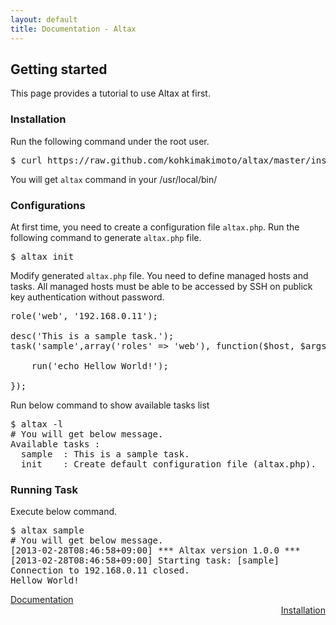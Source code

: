 ```yaml
---
layout: default
title: Documentation - Altax
---
```

## Getting started

This page provides a tutorial to use Altax at first.

### Installation

Run the following command under the root user.

<pre class="sh">
$ curl https://raw.github.com/kohkimakimoto/altax/master/installer.sh | sh
</pre>

You will get `altax` command in your /usr/local/bin/

### Configurations

At first time, you need to create a configuration file `altax.php`. Run the following command to generate `altax.php` file.

<pre class="sh">
$ altax init
</pre>

Modify generated `altax.php` file.
You need to define managed hosts and tasks.
All managed hosts must be able to be accessed by SSH on publick key authentication without password.

<pre class="php">
role('web', '192.168.0.11');

desc('This is a sample task.');
task('sample',array('roles' => 'web'), function($host, $args){

    run('echo Hellow World!');

});
</pre>

Run below command to show available tasks list

<pre class="sh">
$ altax -l
# You will get below message.
Available tasks :
  sample  : This is a sample task.
  init    : Create default configuration file (altax.php).
</pre>

### Running Task

Execute below command.

<pre class="sh">
$ altax sample
# You will get below message.
[2013-02-28T08:46:58+09:00] *** Altax version 1.0.0 ***
[2013-02-28T08:46:58+09:00] Starting task: [sample]
Connection to 192.168.0.11 closed.
Hellow World!
</pre>



<div class="row">
  <div class="span4">
    <a class="prev" href="/altax/documentation/">Documentation</a>
  </div>
  <div class="span4 offset4" style="text-align: right;">
    <a class="next" href="/altax/documentation/installation.html">Installation</a>
  </div>
</div>


